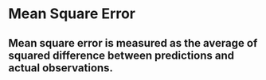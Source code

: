 # Mean Square Error

Mean square error is measured as the average of squared difference between predictions and actual observations.
---


